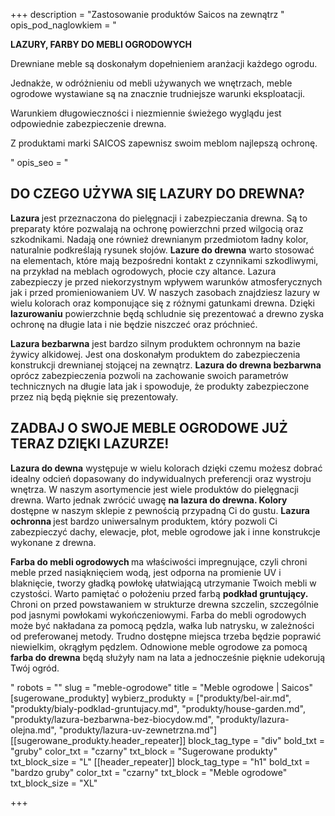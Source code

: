 +++
description = "Zastosowanie produktów Saicos na zewnątrz "
opis_pod_naglowkiem = "<p><strong>LAZURY, FARBY DO MEBLI OGRODOWYCH</strong></p><p>Drewniane meble są doskonałym dopełnieniem aranżacji każdego ogrodu.</p><p>Jednakże, w odróżnieniu od mebli używanych we wnętrzach, meble ogrodowe wystawiane są na znacznie trudniejsze warunki eksploatacji.</p><p>Warunkiem długowieczności i niezmiennie świeżego wyglądu jest odpowiednie zabezpieczenie drewna.</p><p>Z produktami marki SAICOS zapewnisz swoim meblom najlepszą ochronę.</p>"
opis_seo = "<h2><strong>DO CZEGO UŻYWA SIĘ LAZURY DO DREWNA?</strong></h2><p><strong>Lazura </strong>jest przeznaczona do pielęgnacji i zabezpieczania drewna. Są to preparaty które pozwalają na ochronę powierzchni przed wilgocią oraz szkodnikami. Nadają one również drewnianym przedmiotom ładny kolor, naturalnie podkreślają rysunek słojów. <strong>Lazure do drewna</strong> warto stosować na elementach, które mają bezpośredni kontakt z czynnikami szkodliwymi, na przykład na meblach ogrodowych, płocie czy altance. Lazura zabezpieczy je przed niekorzystnym wpływem warunków atmosferycznych jak i przed promieniowaniem UV. W naszych zasobach znajdziesz lazury w wielu kolorach oraz komponujące się z różnymi gatunkami drewna. Dzięki <strong>lazurowaniu</strong> powierzchnie będą schludnie się prezentować a drewno zyska ochronę na długie lata i nie będzie niszczeć oraz próchnieć.</p><p><strong>Lazura bezbarwna</strong> jest bardzo silnym produktem ochronnym na bazie żywicy alkidowej. Jest ona doskonałym produktem do zabezpieczenia konstrukcji drewnianej stojącej na zewnątrz. <strong>Lazura do drewna bezbarwna</strong> oprócz zabezpieczenia pozwoli na zachowanie swoich parametrów technicznych na długie lata jak i spowoduje, że produkty zabezpieczone przez nią będą pięknie się prezentowały.</p><h2><strong>ZADBAJ O SWOJE MEBLE OGRODOWE JUŻ TERAZ DZIĘKI LAZURZE!</strong></h2><p><strong>Lazura do dewna</strong> występuje w wielu kolorach dzięki czemu możesz dobrać idealny odcień dopasowany do indywidualnych preferencji oraz wystroju wnętrza. W naszym asortymencie jest wiele produktów do pielęgnacji drewna. Warto jednak zwrócić uwagę <strong>na lazura do drewna. Kolory</strong> dostępne w naszym sklepie z pewnością przypadną Ci do gustu. <strong>Lazura ochronna </strong>jest bardzo uniwersalnym produktem, który pozwoli Ci zabezpieczyć dachy, elewacje, płot, meble ogrodowe jak i inne konstrukcje wykonane z drewna.</p><p><strong>Farba do mebli ogrodowych </strong>ma właściwości impregnujące, czyli chroni meble przed nasiąknięciem wodą, jest odporna na promienie UV i blaknięcie, tworzy gładką powłokę ułatwiającą utrzymanie Twoich mebli w czystości. Warto pamiętać o położeniu przed farbą <strong>podkład gruntujący. </strong>Chroni on przed powstawaniem w strukturze drewna szczelin, szczególnie pod jasnymi powłokami wykończeniowymi. Farba do mebli ogrodowych może być nakładana za pomocą pędzla, wałka lub natrysku, w zależności od preferowanej metody. Trudno dostępne miejsca trzeba będzie poprawić niewielkim, okrągłym pędzlem. Odnowione meble ogrodowe za pomocą <strong>farba do drewna</strong> będą służyły nam na lata a jednocześnie pięknie udekorują Twój ogród.</p>"
robots = ""
slug = "meble-ogrodowe"
title = "Meble ogrodowe | Saicos"
[sugerowane_produkty]
wybierz_produkty = ["produkty/bel-air.md", "produkty/bialy-podklad-gruntujacy.md", "produkty/house-garden.md", "produkty/lazura-bezbarwna-bez-biocydow.md", "produkty/lazura-olejna.md", "produkty/lazura-uv-zewnetrzna.md"]
[[sugerowane_produkty.header_repeater]]
block_tag_type = "div"
bold_txt = "gruby"
color_txt = "czarny"
txt_block = "Sugerowane produkty"
txt_block_size = "L"
[[header_repeater]]
block_tag_type = "h1"
bold_txt = "bardzo gruby"
color_txt = "czarny"
txt_block = "Meble ogrodowe"
txt_block_size = "XL"

+++
